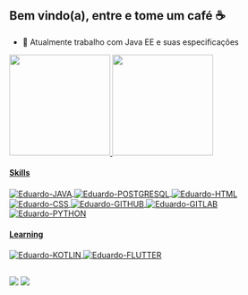 ## Bem vindo(a), entre e tome um café ☕

- 🔭 Atualmente trabalho com Java EE e suas especificações

 <div>
  <a href="https://github.com/EduardoMaxwell">
  <img height="180em" src="https://github-readme-stats.vercel.app/api?username=EduardoMaxwell&show_icons=true&theme=algolia&include_all_commits=true&count_private=true"/>
  <img height="180em" src="https://github-readme-stats.vercel.app/api/top-langs/?username=EduardoMaxwell&layout=compact&langs_count=7&theme=algolia"/>
</div>

 #### Skills
<div style="display: inline_block">
  <img align="center" alt="Eduardo-JAVA" src='https://img.shields.io/badge/Java-ED8B00?style=for-the-badge&logo=java&logoColor=white'>
  <img align="center" alt="Eduardo-POSTGRESQL" src='https://img.shields.io/badge/PostgreSQL-316192?style=for-the-badge&logo=postgresql&logoColor=white'>
  <img align="center" alt="Eduardo-HTML" src="https://img.shields.io/badge/HTML5-E34F26?style=for-the-badge&logo=html5&logoColor=white">
  <img align="center" alt="Eduardo-CSS" src="https://img.shields.io/badge/CSS3-1572B6?style=for-the-badge&logo=css3&logoColor=white">
  <img align="center" alt="Eduardo-GITHUB" src='https://img.shields.io/badge/GitHub-100000?style=for-the-badge&logo=github&logoColor=white'>
  <img align="center" alt="Eduardo-GITLAB" src='https://img.shields.io/badge/GitLab-330F63?style=for-the-badge&logo=gitlab&logoColor=white'>
  <img align="center" alt="Eduardo-PYTHON" src='https://img.shields.io/badge/Python-3776AB?style=for-the-badge&logo=python&logoColor=white'>
</div>
  
 #### Learning
 <img align="center" alt="Eduardo-KOTLIN" src='https://img.shields.io/badge/Kotlin-0095D5?&style=for-the-badge&logo=kotlin&logoColor=white'>
 <img align="center" alt="Eduardo-FLUTTER" src='https://img.shields.io/badge/Flutter-02569B?style=for-the-badge&logo=flutter&logoColor=white'>
 
##
 
<div> 
  <a href="https://www.linkedin.com/in/eduardo-maxwell/" target="_blank"><img src="https://img.shields.io/badge/-LinkedIn-%230077B5?style=for-the-badge&logo=linkedin&logoColor=white" target="_blank"></a>
  <a href = "mailto:eduardomaxwell2011@gmail.com"><img src="https://img.shields.io/badge/Gmail-D14836?style=for-the-badge&logo=gmail&logoColor=white" target="_blank"></a>

</div>


